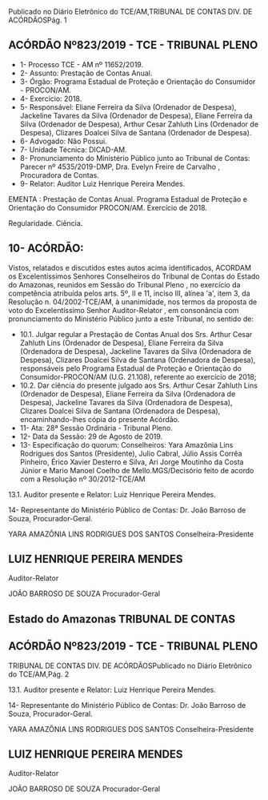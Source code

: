 Publicado  no  Diário  Eletrônico do TCE/AM,TRIBUNAL DE CONTAS DIV. DE ACÓRDÃOSPág. 1

## ACÓRDÃO Nº823/2019 - TCE - TRIBUNAL PLENO

- 1- Processo TCE - AM nº 11652/2019.
- 2- Assunto: Prestação de Contas Anual.
- 3- Órgão: Programa Estadual de Proteção e Orientação do Consumidor - PROCON/AM.
- 4- Exercício: 2018.
- 5- Responsável: Eliane Ferreira da Silva (Ordenador de Despesa), Jackeline Tavares da Silva  (Ordenador  de  Despesa),  Eliane  Ferreira  da  Silva  (Ordenador  de  Despesa), Arthur Cesar Zahluth Lins (Ordenador de Despesa), Clizares Doalcei Silva de Santana (Ordenador de Despesa).
- 6- Advogado: Não Possui.
- 7- Unidade Técnica: DICAD-AM.
- 8- Pronunciamento  do  Ministério  Público  junto  ao  Tribunal  de  Contas: Parecer  nº 4535/2019-DMP, Dra. Evelyn Freire de Carvalho , Procuradora de Contas.
- 9- Relator: Auditor Luiz Henrique Pereira Mendes.

EMENTA : Prestação  de  Contas  Anual.  Programa Estadual de Proteção e Orientação do Consumidor PROCON/AM. Exercício de 2018.

Regularidade. Ciência.

## 10-  ACÓRDÃO:

Vistos, relatados e discutidos estes autos acima identificados, ACORDAM os Excelentíssimos Senhores Conselheiros do Tribunal de Contas do Estado do Amazonas, reunidos em Sessão do Tribunal Pleno , no exercício da competência atribuída pelos arts. 5º, II e 11, inciso III, alínea 'a', item 3, da Resolução n. 04/2002-TCE/AM, à unanimidade, nos termos da proposta de voto do Excelentíssimo Senhor Auditor-Relator , em consonância com pronunciamento do Ministério Público junto a este Tribunal, no sentido de:

- 10.1. Julgar regular a Prestação de Contas Anual dos Srs. Arthur Cesar Zahluth  Lins (Ordenador  de  Despesa), Eliane  Ferreira  da  Silva (Ordenadora de Despesa), Jackeline Tavares da Silva (Ordenadora de  Despesa), Clizares  Doalcei  Silva  de  Santana (Ordenadora  de Despesa),  responsáveis  pelo  Programa  Estadual  de  Proteção  e Orientação do Consumidor-PROCON/AM (U.G. 21.108), referente ao exercício de 2018;
- 10.2. Dar ciência do presente julgado aos Srs. Arthur Cesar Zahluth Lins (Ordenador  de  Despesa), Eliane  Ferreira  da  Silva (Ordenadora  de Despesa), Jackeline  Tavares  da  Silva (Ordenadora  de  Despesa), Clizares  Doalcei Silva de  Santana (Ordenadora  de  Despesa), encaminhando-lhes cópia do presente Acórdão.
- 11-  Ata: 28ª Sessão Ordinária - Tribunal Pleno.
- 12-  Data da Sessão: 29 de Agosto de 2019.
- 13-  Especificação  do  quorum: Conselheiros: Yara  Amazônia  Lins  Rodrigues  dos Santos (Presidente), Julio Cabral, Júlio Assis Corrêa Pinheiro, Érico Xavier Desterro e Silva, Ari Jorge Moutinho da Costa Júnior e Mario Manoel Coelho de Mello.MGS/Decisório feito de acordo com a Resolução nº 30/2012-TCE/AM

13.1. Auditor presente e Relator: Luiz Henrique Pereira Mendes.

14-  Representante  do  Ministério  Público  de  Contas: Dr. João  Barroso  de  Souza, Procurador-Geral.

YARA AMAZÔNIA LINS RODRIGUES DOS SANTOS Conselheira-Presidente

## LUIZ HENRIQUE PEREIRA MENDES

Auditor-Relator

JOÃO BARROSO DE SOUZA Procurador-Geral

## Estado do Amazonas TRIBUNAL DE CONTAS

## ACÓRDÃO Nº823/2019 - TCE - TRIBUNAL PLENO

TRIBUNAL DE CONTAS DIV. DE ACÓRDÃOSPublicado  no  Diário  Eletrônico do TCE/AM,Pág. 2

13.1. Auditor presente e Relator: Luiz Henrique Pereira Mendes.

14-  Representante  do  Ministério  Público  de  Contas: Dr. João  Barroso  de  Souza, Procurador-Geral.

YARA AMAZÔNIA LINS RODRIGUES DOS SANTOS Conselheira-Presidente

## LUIZ HENRIQUE PEREIRA MENDES

Auditor-Relator

JOÃO BARROSO DE SOUZA Procurador-Geral